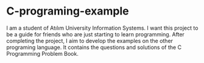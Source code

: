 # C-programing-example
I am a student of Atılım University Information Systems. I want this project to be a guide for friends who are just starting to learn programming. After completing the project, I aim to develop the examples on the other programing language.
It contains the questions and solutions of the C Programming Problem Book.
